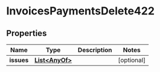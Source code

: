 

# InvoicesPaymentsDelete422


## Properties

| Name | Type | Description | Notes |
|------------ | ------------- | ------------- | -------------|
|**issues** | [**List&lt;AnyOf&gt;**](AnyOf.md) |  |  [optional] |




